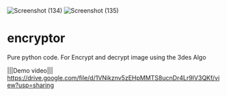 ![Screenshot (134)](https://user-images.githubusercontent.com/60665946/120951784-3df5a600-c767-11eb-832c-0f9e9b3372ed.png)
![Screenshot (135)](https://user-images.githubusercontent.com/60665946/120951792-451cb400-c767-11eb-8eed-bdf450eedacc.png)

# encryptor
Pure python code. For Encrypt and decrypt image using the 3des Algo

|||Demo video|||    https://drive.google.com/file/d/1VNjkznv5zEHpMMTS8ucnDr4Lr9IV3QKf/view?usp=sharing
